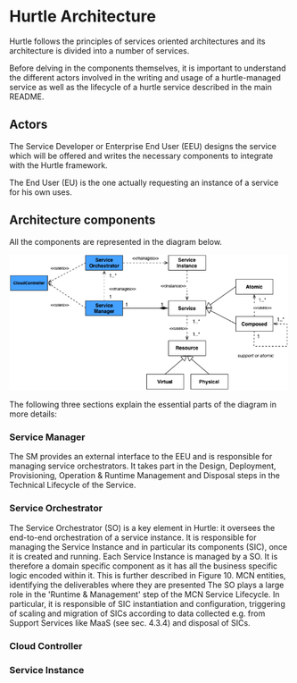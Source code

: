 # Hurtle Architecture

Hurtle follows the principles of services oriented architectures and its architecture is divided into a number of services. 

Before delving in the components themselves, it is important to understand the different actors involved in the writing and usage of a hurtle-managed service as well as the lifecycle of a hurtle service described in the main README.

## Actors
The Service Developer or Enterprise End User (EEU) designs the service which will be offered and writes the necessary components to integrate with the Hurtle framework.

The End User (EU) is the one actually requesting an instance of a service for his own uses.

<!--## Service Lifecycle

The technical phase (see below diagram) includes essentially all activities from technical design all the way through to technical disposal of a service.
 
<img src="./hurtle_lifecycle.png" alt="hurtle_components" width=500px>


* **Design**: Design of the architecture, implementation, deployment, provisioning and operation solutions.
* **Implementation**: of the designed architecture, functions, interfaces, controllers, APIs, etc.
* **Deployment**: Deployment of the implemented elements, e.g. DCs, cloud, controllers, etc. Provide anything such that the service can be used, but don't provide access to the service. Examples include: 
	* Placing a VM image (optional: may already exist) on the IaaS provider and create an instance from it.
	* Installing machines (based on VM images, on penguins or whatever that is. So, providing anything preparing the usage of the service.
* **Provisioning**: Provisioning of the service environment (e.g. NFs, interfaces, network, etc.). Activation of the service such that the user can actually use it. Examples:
	* Installing services, e.g., Apache HTTP server (optional, may already be installed), configure it and activate it. Typically, configuration management frameworks, like Puppet , Chef  and CFEngine  are used here.
	* Bringing in policies and whatever is needed to make the service run.
* **Operation and Run-Time Management**: in this stage the service instance is ready and running. Activities such as scaling, reconfiguration of Service Instance Components (SICs) are carried out here.
* **Disposal**: Release of SICs and the service instance itself is carried out here.

-->
## Architecture components

All the components are represented in the diagram below.

<img src="./hurtle_components.png" alt="hurtle_components" width=500px>

The following three sections explain the essential parts of the diagram in more details:

### Service Manager

The SM provides an external interface to the EEU and is responsible for managing service orchestrators. It takes part in the Design, Deployment, Provisioning, Operation & Runtime Management and Disposal steps in the Technical Lifecycle of the Service.

### Service Orchestrator
The Service Orchestrator (SO) is a key element in Hurtle: it oversees the end-to-end orchestration of a service instance. It is responsible for managing the Service Instance and in particular its components (SIC), once it is created and running. Each Service Instance is managed by a SO. It is therefore a domain specific component as it has all the business specific logic encoded within it. This is further described in Figure 10. MCN entities, identifying the deliverables where they are presented 
The SO plays a large role in the 'Runtime & Management' step of the MCN Service Lifecycle. In particular, it is responsible of SIC instantiation and configuration, triggering of scaling and migration of SICs according to data collected e.g. from Support Services like MaaS (see sec. 4.3.4) and disposal of SICs. 

### Cloud Controller


### Service Instance

